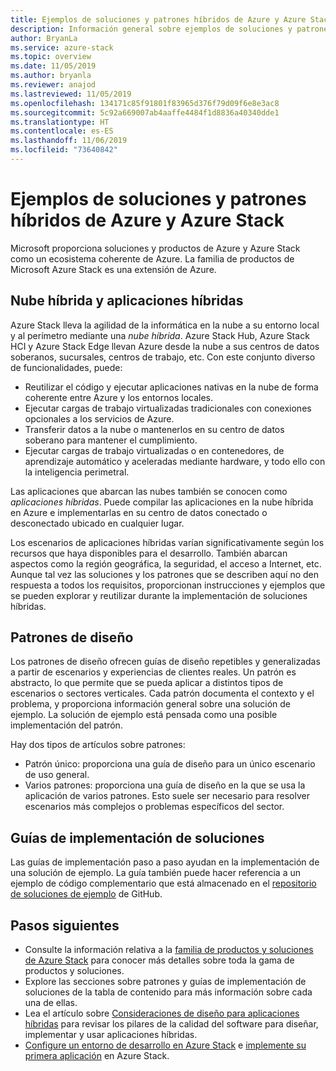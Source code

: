 ```yaml
---
title: Ejemplos de soluciones y patrones híbridos de Azure y Azure Stack
description: Información general sobre ejemplos de soluciones y patrones híbridos que resulta útil para aprender y compilar soluciones híbridas en Azure y Azure Stack.
author: BryanLa
ms.service: azure-stack
ms.topic: overview
ms.date: 11/05/2019
ms.author: bryanla
ms.reviewer: anajod
ms.lastreviewed: 11/05/2019
ms.openlocfilehash: 134171c85f91801f83965d376f79d09f6e8e3ac8
ms.sourcegitcommit: 5c92a669007ab4aaffe4484f1d8836a40340dde1
ms.translationtype: HT
ms.contentlocale: es-ES
ms.lasthandoff: 11/06/2019
ms.locfileid: "73640842"
---
```

# <a name="hybrid-patterns-and-solution-examples-for-azure-and-azure-stack"></a>Ejemplos de soluciones y patrones híbridos de Azure y Azure Stack

Microsoft proporciona soluciones y productos de Azure y Azure Stack como un ecosistema coherente de Azure. La familia de productos de Microsoft Azure Stack es una extensión de Azure. 

## <a name="the-hybrid-cloud-and-hybrid-apps"></a>Nube híbrida y aplicaciones híbridas

Azure Stack lleva la agilidad de la informática en la nube a su entorno local y al perímetro mediante una *nube híbrida*. Azure Stack Hub, Azure Stack HCI y Azure Stack Edge llevan Azure desde la nube a sus centros de datos soberanos, sucursales, centros de trabajo, etc. Con este conjunto diverso de funcionalidades, puede:

- Reutilizar el código y ejecutar aplicaciones nativas en la nube de forma coherente entre Azure y los entornos locales.
- Ejecutar cargas de trabajo virtualizadas tradicionales con conexiones opcionales a los servicios de Azure.
- Transferir datos a la nube o mantenerlos en su centro de datos soberano para mantener el cumplimiento.
- Ejecutar cargas de trabajo virtualizadas o en contenedores, de aprendizaje automático y aceleradas mediante hardware, y todo ello con la inteligencia perimetral.

Las aplicaciones que abarcan las nubes también se conocen como *aplicaciones híbridas*. Puede compilar las aplicaciones en la nube híbrida en Azure e implementarlas en su centro de datos conectado o desconectado ubicado en cualquier lugar.

Los escenarios de aplicaciones híbridas varían significativamente según los recursos que haya disponibles para el desarrollo. También abarcan aspectos como la región geográfica, la seguridad, el acceso a Internet, etc. Aunque tal vez las soluciones y los patrones que se describen aquí no den respuesta a todos los requisitos, proporcionan instrucciones y ejemplos que se pueden explorar y reutilizar durante la implementación de soluciones híbridas.

## <a name="design-patterns"></a>Patrones de diseño

Los patrones de diseño ofrecen guías de diseño repetibles y generalizadas a partir de escenarios y experiencias de clientes reales. Un patrón es abstracto, lo que permite que se pueda aplicar a distintos tipos de escenarios o sectores verticales. Cada patrón documenta el contexto y el problema, y proporciona información general sobre una solución de ejemplo. La solución de ejemplo está pensada como una posible implementación del patrón.

Hay dos tipos de artículos sobre patrones:

- Patrón único: proporciona una guía de diseño para un único escenario de uso general.
- Varios patrones: proporciona una guía de diseño en la que se usa la aplicación de varios patrones. Esto suele ser necesario para resolver escenarios más complejos o problemas específicos del sector.

## <a name="solution-deployment-guides"></a>Guías de implementación de soluciones

Las guías de implementación paso a paso ayudan en la implementación de una solución de ejemplo. La guía también puede hacer referencia a un ejemplo de código complementario que está almacenado en el [repositorio de soluciones de ejemplo](https://github.com/Azure-Samples/azure-intelligent-edge-patterns) de GitHub. 

## <a name="next-steps"></a>Pasos siguientes

- Consulte la información relativa a la [familia de productos y soluciones de Azure Stack](/azure-stack) para conocer más detalles sobre toda la gama de productos y soluciones.
- Explore las secciones sobre patrones y guías de implementación de soluciones de la tabla de contenido para más información sobre cada una de ellas.
- Lea el artículo sobre [Consideraciones de diseño para aplicaciones híbridas](overview-app-design-considerations.md) para revisar los pilares de la calidad del software para diseñar, implementar y usar aplicaciones híbridas.
- [Configure un entorno de desarrollo en Azure Stack](../user/azure-stack-dev-start.md) e [implemente su primera aplicación](../user/azure-stack-dev-start-deploy-app.md) en Azure Stack.
